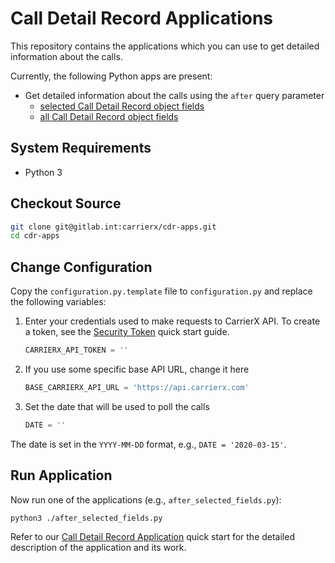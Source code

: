 # Call Detail Record Applications

This repository contains the applications which you can use to get detailed information about the calls.

Currently, the following Python apps are present:

- Get detailed information about the calls using the `after` query parameter
  - [selected Call Detail Record object fields](after_selected_fields.py)
  - [all Call Detail Record object fields](after_all_fields.py)

## System Requirements

- Python 3

## Checkout Source

```bash
git clone git@gitlab.int:carrierx/cdr-apps.git
cd cdr-apps
```

## Change Configuration

Copy the `configuration.py.template` file to `configuration.py` and replace the following variables:

1. Enter your credentials used to make requests to CarrierX API. To create a token, see the [Security Token](https://www.carrierx.com/documentation/quick-start/token) quick start guide.

    ```python
    CARRIERX_API_TOKEN = ''
    ```

2. If you use some specific base API URL, change it here

    ```python
    BASE_CARRIERX_API_URL = 'https://api.carrierx.com'
    ```

3. Set the date that will be used to poll the calls

    ```python
    DATE = ''
    ```

The date is set in the `YYYY-MM-DD` format, e.g., `DATE = '2020-03-15'`.

## Run Application

Now run one of the applications (e.g., `after_selected_fields.py`):

```shell
python3 ./after_selected_fields.py
```

Refer to our [Call Detail Record Application](https://www.carrierx.com/documentation/quick-start/cdr-before-after) quick start for the detailed description of the application and its work.